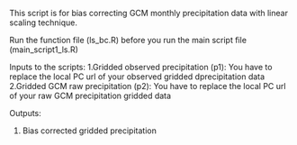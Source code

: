 This script is for bias correcting GCM monthly precipitation data with linear scaling technique.

Run the function file (ls_bc.R) before you run the main script file (main_script1_ls.R)

Inputs to the scripts: 
1.Gridded observed precipitation (p1): You have to replace the local PC url of your observed gridded dprecipitation data
2.Gridded GCM raw precipitation (p2): You have to replace the local PC url of your raw GCM precipitation gridded data

Outputs:
1. Bias corrected gridded precipitation
